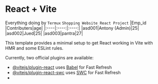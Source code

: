 # React + Vite
Everything doing by `Termux`
`Shopping Website React Project`
|Emp_id |Contributers|age|
|:----|:----:|:----:|
|asd001|Antony (Admin)|25|
|asd002|Jued|25|
|asd003|pantra|27|

This template provides a minimal setup to get React working in Vite with HMR and some ESLint rules.

Currently, two official plugins are available:

- [@vitejs/plugin-react](https://github.com/vitejs/vite-plugin-react/blob/main/packages/plugin-react/README.md) uses [Babel](https://babeljs.io/) for Fast Refresh
- [@vitejs/plugin-react-swc](https://github.com/vitejs/vite-plugin-react-swc) uses [SWC](https://swc.rs/) for Fast Refresh
- 



